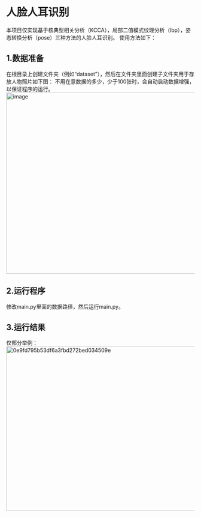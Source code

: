 人脸人耳识别
===
本项目仅实现基于核典型相关分析（KCCA），局部二值模式纹理分析（lbp），姿态转换分析（pose）三种方法的人脸人耳识别。
使用方法如下：

1.数据准备
---
在根目录上创建文件夹（例如“dataset”），然后在文件夹里面创建子文件夹用于存放人物照片如下图：
不用在意数据的多少，少于100张时，会自动启动数据增强，以保证程序的运行。
<img width="621" height="483" alt="image" src="https://github.com/user-attachments/assets/09c38002-4263-4b3b-91c2-f57b823fcbcb" />

2.运行程序
---
修改main.py里面的数据路径，然后运行main.py。

3.运行结果
---
仅部分举例：
<img width="690" height="438" alt="0e9fd795b53df6a3fbd272bed034509e" src="https://github.com/user-attachments/assets/3ccff671-3ffa-4077-bc71-bff63ef65692" />

